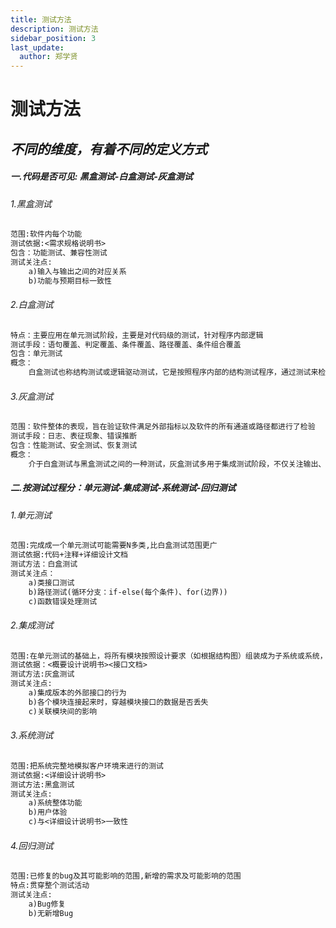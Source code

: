 ```yaml
---
title: 测试方法
description: 测试方法
sidebar_position: 3
last_update:
  author: 郑学贤
---
```


# 测试方法

## *不同的维度，有着不同的定义方式*

##### 一.代码是否可见: 黑盒测试-白盒测试-灰盒测试

###### 1.黑盒测试

```txt
范围:软件内每个功能
测试依据:<需求规格说明书>
包含：功能测试、兼容性测试
测试关注点:
	a)输入与输出之间的对应关系
	b)功能与预期目标一致性
```

###### 2.白盒测试

```txt
特点：主要应用在单元测试阶段，主要是对代码级的测试，针对程序内部逻辑
测试手段：语句覆盖、判定覆盖、条件覆盖、路径覆盖、条件组合覆盖
包含：单元测试
概念：
	白盒测试也称结构测试或逻辑驱动测试，它是按照程序内部的结构测试程序，通过测试来检测产品内部动作是否按照设计规格说明书的规定正常进行，检验程序中的每条通路是否都能按预定要求正确工作。 这一方法是把测试对象看作一个打开的盒子，测试人员依据程序内部逻辑结构相关信息，设计或选择测试用例，对程序所有逻辑路径进行测试，通过在不同点检查程序的状态，确定实际的状态是否与预期的状态一致。
```

###### 3.灰盒测试

```txt
范围：软件整体的表现，旨在验证软件满足外部指标以及软件的所有通道或路径都进行了检验
测试手段：日志、表征现象、错误推断
包含：性能测试、安全测试、恢复测试
概念：
	介于白盒测试与黑盒测试之间的一种测试，灰盒测试多用于集成测试阶段，不仅关注输出、输入的正确性，同时也关注程序内部的情况。灰盒测试不像白盒那样详细、完整，但又比黑盒测试更关注程序的内部逻辑，常常是通过一些表征性的现象、事件、标志来判断内部的运行状态。
```

##### 二.按测试过程分：单元测试-集成测试-系统测试-回归测试

###### 1.单元测试

```txt
范围:完成成一个单元测试可能需要N多类,比白盒测试范围更广
测试依据:代码+注释+详细设计文档
测试方法：白盒测试
测试关注点：
    a)类接口测试
    b)路径测试(循环分支：if-else(每个条件)、for(边界))
    c)函数错误处理测试
```

###### 2.集成测试

```txt
范围:在单元测试的基础上，将所有模块按照设计要求（如根据结构图）组装成为子系统或系统，进行集成测试
测试依据：<概要设计说明书><接口文档>
测试方法:灰盒测试
测试关注点:
	a)集成版本的外部接口的行为
	b)各个模块连接起来时，穿越模块接口的数据是否丢失
	c)关联模块间的影响
```

###### 3.系统测试

```txt
范围:把系统完整地模拟客户环境来进行的测试
测试依据:<详细设计说明书>
测试方法:黑盒测试
测试关注点:
	a)系统整体功能
	b)用户体验
	c)与<详细设计说明书>一致性
```

###### 4.回归测试

```txt
范围:已修复的bug及其可能影响的范围,新增的需求及可能影响的范围
特点:贯穿整个测试活动
测试关注点:
	a)Bug修复
	b)无新增Bug
```

